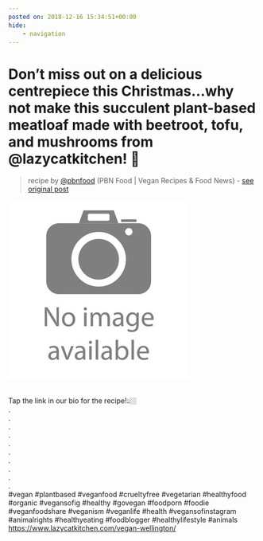 ```yaml
---
posted on: 2018-12-16 15:34:51+00:00
hide:
    - navigation
---
```


# Don’t miss out on a delicious centrepiece this Christmas...why not make this succulent plant-based meatloaf made with beetroot, tofu, and mushrooms from @lazycatkitchen! 🎄 

> recipe by [@pbnfood](https://www.instagram.com/pbnfood/) 
(PBN Food | Vegan Recipes & Food News) - [see original post](https://instagram.com/p/BrdBOO0gxgP)

![](../img/noimage.jpg)

\
Tap the link in our bio for the recipe!👆🏼\
.\
.\
.\
.\
.\
.\
.\
.\
.\
.\
\#vegan \#plantbased \#veganfood \#crueltyfree \#vegetarian \#healthyfood \#organic \#vegansofig \#healthy \#govegan \#foodporn  \#foodie \#veganfoodshare \#veganism \#veganlife \#health \#vegansofinstagram \#animalrights \#healthyeating \#foodblogger \#healthylifestyle \#animals \
https://www.lazycatkitchen.com/vegan-wellington/ 